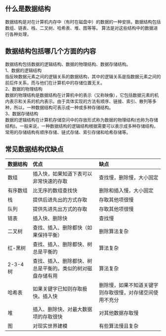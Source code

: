 ## 什么是数据结构
数据结构是对在计算机内存中（有时在磁盘中）的数据的一种安排。数据结构包括数组、链表、栈、二叉树、哈希表、堆、图等等。  算法是对这些结构中的数据进行各种处理，
## 数据结构包括哪几个方面的内容  
数据结构包括数据的逻辑结构、数据的物理结构、数据存储结构。  
1、数据的逻辑结构  
指反映数据元素之间的逻辑关系的数据结构，其中的逻辑关系是指数据元素之间的前后件关系，而与他们在计算机中的存储位置无关。  
2、数据的物理结构  
数据的物理结构是数据结构在计算机中的表示（又称映像），它包括数据元素的机内表示和关系的机内表示。由于具体实现的方法有顺序、链接、索引、散列等多种，所以，一种数据结构可表示成一种或多种存储结构。  
3、数据存储结构  
数据的逻辑结构在计算机存储空问中的存放形式称为数据的物理结构(也称为存储结构)。一般来说，一种数据结构的逻辑结构根据需要可以表示成多种存储结构，常用的存储结构有顺序存储、链式存储、索引存储和哈希存储等。  

## 常见数据结构优缺点  
|数据结构|优点|缺点|
|:---|:----|:---|
|<span style="white-space:nowrap;">数组&emsp;&emsp;</span>|插入快，如果知道下表可以非常快速的存取|查找慢，删除慢，大小固定|
|有序数组|比无序的数组查找快|删除和插入慢，大小固定|
|栈|提供后进先出的方式存取|存取其他项很慢|
|队列|提供先进先出方式的存取|存取其他项很慢|
|链表|插入快、删除快|查找慢|
|二叉树|查找、插入、删除都快（如果保持平衡）|删除算法复杂|
|红-黑树|查找、插入、删除都快、树总是平衡的|算法复杂|
|2-3-4树|查找、插入、删除都快、树总是平衡的。类似的树对磁盘存储有用|算法复杂|
|哈希表|如果关键字已知则存取极快。插入快|删除慢，如果不知道关键字则存取很慢，对存储空间使用不充分|
|堆|插入、删除快、对最大数据项的存取很快|对其他数据存取慢|
|图|对现实世界建模|有些算法慢且复杂|

